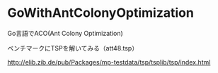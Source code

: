 GoWithAntColonyOptimization
===========================

Go言語でACO(Ant Colony Optimization)

ベンチマークにTSPを解いてみる（att48.tsp）

http://elib.zib.de/pub/Packages/mp-testdata/tsp/tsplib/tsp/index.html